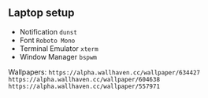 Laptop setup
------------------
* Notification `dunst`
* Font `Roboto Mono`
* Terminal Emulator `xterm`
* Window Manager `bspwm`


Wallpapers: `https://alpha.wallhaven.cc/wallpaper/634427` 
			`https://alpha.wallhaven.cc/wallpaper/604638`
			`https://alpha.wallhaven.cc/wallpaper/557971`
